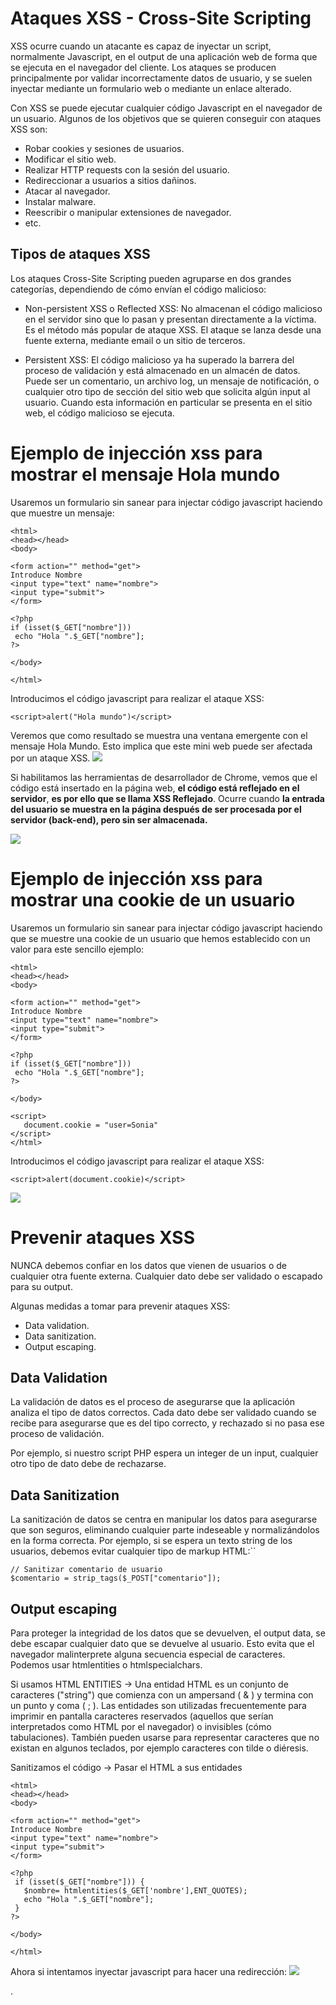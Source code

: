 # Ataques XSS - Cross-Site Scripting
XSS ocurre cuando un atacante es capaz de inyectar un script, normalmente Javascript, en el output de una aplicación web de forma que se ejecuta en el navegador del cliente. Los ataques se producen principalmente por validar incorrectamente datos de usuario, y se suelen inyectar mediante un formulario web o mediante un enlace alterado.

Con XSS se puede ejecutar cualquier código Javascript en el navegador de un usuario. Algunos de los objetivos que se quieren conseguir con ataques XSS son:
- Robar cookies y sesiones de usuarios.
- Modificar el sitio web.
- Realizar HTTP requests con la sesión del usuario.
- Redireccionar a usuarios a sitios dañinos.
- Atacar al navegador.
- Instalar malware.
- Reescribir o manipular extensiones de navegador.
- etc.

## Tipos de ataques XSS
Los ataques Cross-Site Scripting pueden agruparse en dos grandes categorías, dependiendo de cómo envían el código malicioso:
- Non-persistent XSS o Reflected XSS: No almacenan el código malicioso en el servidor sino que lo pasan y presentan directamente a la víctima. Es el método más popular de ataque XSS. El ataque se lanza desde una fuente externa,
mediante email o un sitio de terceros.

- Persistent XSS: El código malicioso ya ha superado la barrera del proceso de validación y está almacenado en un almacén de datos. Puede ser un comentario, un archivo log, un mensaje de notificación, o cualquier otro tipo de sección del sitio web que solicita algún input al usuario. Cuando esta información en particular se presenta en el sitio web, el código malicioso se ejecuta.

# Ejemplo de injección xss para mostrar el mensaje Hola mundo
Usaremos un formulario sin sanear para injectar código javascript haciendo que muestre un mensaje:
```
<html>
<head></head>
<body>

<form action="" method="get">
Introduce Nombre
<input type="text" name="nombre">
<input type="submit">
</form>

<?php 
if (isset($_GET["nombre"]))
 echo "Hola ".$_GET["nombre"];
?>

</body>

</html>
```
Introducimos el código javascript para realizar el ataque XSS:
```
<script>alert("Hola mundo")</script>
```
Veremos que como resultado se muestra una ventana emergente con el mensaje Hola Mundo. Esto implica que este mini web puede ser afectada por un ataque XSS.
![](capturas/xss-reflejado-0.png)

Si habilitamos las herramientas de desarrollador de Chrome, vemos que el código está insertado en la página web, **el código está reflejado en el servidor**, **es por ello que se llama XSS Reflejado**. Ocurre cuando **la entrada del usuario se muestra en la página después de ser procesada por el servidor (back-end), pero sin ser almacenada.**

![](capturas/xss-reflejado.png)


# Ejemplo de injección xss para mostrar una cookie de un usuario
Usaremos un formulario sin sanear para injectar código javascript haciendo que se muestre una cookie de un usuario que hemos establecido con un valor para este sencillo ejemplo:
```
<html>
<head></head>
<body>

<form action="" method="get">
Introduce Nombre
<input type="text" name="nombre">
<input type="submit">
</form>

<?php 
if (isset($_GET["nombre"]))
 echo "Hola ".$_GET["nombre"];
?>

</body>

<script>
   document.cookie = "user=Sonia"
</script>
</html>
```
Introducimos el código javascript para realizar el ataque XSS:
```
<script>alert(document.cookie)</script>
```
![](capturas/xss-reflejado-2.png)


# Prevenir ataques XSS
NUNCA debemos confiar en los datos que vienen de usuarios o de cualquier otra fuente externa. Cualquier dato debe ser validado o escapado para su output.

Algunas medidas a tomar para prevenir ataques XSS:
- Data validation.
- Data sanitization.
- Output escaping.

## Data Validation
La validación de datos es el proceso de asegurarse que la aplicación analiza el tipo de datos correctos. Cada dato debe ser validado cuando se recibe para asegurarse que es del tipo correcto, y rechazado si no pasa ese proceso de validación.

Por ejemplo, si nuestro script PHP espera un integer de un input, cualquier otro tipo de dato debe de rechazarse.

## Data Sanitization
La sanitización de datos se centra en manipular los datos para asegurarse que son seguros, eliminando cualquier parte indeseable y normalizándolos en la forma correcta.
Por ejemplo, si se espera un texto string de los usuarios, debemos evitar cualquier tipo de markup HTML:``
```
// Sanitizar comentario de usuario
$comentario = strip_tags($_POST["comentario"]);
```

## Output escaping
Para proteger la integridad de los datos que se devuelven, el output data, se debe escapar cualquier dato que se devuelve al usuario. Esto evita que el navegador malinterprete alguna secuencia especial de caracteres. Podemos usar htmlentities o htmlspecialchars.

Si usamos HTML ENTITIES → Una entidad HTML es un conjunto de caracteres ("string") que comienza con un ampersand ( & ) y termina con un punto y coma ( ; ). Las entidades son utilizadas frecuentemente para imprimir en pantalla caracteres reservados (aquellos que serían interpretados como HTML por el navegador) o invisibles (cómo tabulaciones). También pueden usarse para representar caracteres que no existan en algunos teclados, por ejemplo caracteres con tilde o diéresis.

Sanitizamos el código → Pasar el HTML a sus entidades
```
<html>
<head></head>
<body>

<form action="" method="get">
Introduce Nombre
<input type="text" name="nombre">
<input type="submit">
</form>

<?php 
 if (isset($_GET["nombre"])) {
   $nombre= htmlentities($_GET['nombre'],ENT_QUOTES);
   echo "Hola ".$_GET["nombre"];
 }
?>

</body>

</html>
```

Ahora si intentamos inyectar javascript para hacer una redirección:
![](capturas/xss-reflejado-3.png)

.
